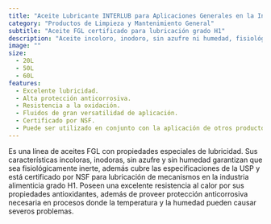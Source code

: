 ```yaml
---
title: "Aceite Lubricante INTERLUB para Aplicaciones Generales en la Industria Alimenticia"
category: "Productos de Limpieza y Mantenimiento General"
subtitle: "Aceite FGL certificado para lubricación grado H1"
description: "Aceite incoloro, inodoro, sin azufre ni humedad, fisiológicamente inerte, con excelente resistencia al calor y propiedades antioxidantes."
image: ""
size:
  - 20L
  - 50L
  - 60L
features:
  - Excelente lubricidad.
  - Alta protección anticorrosiva.
  - Resistencia a la oxidación.
  - Fluidos de gran versatilidad de aplicación.
  - Certificado por NSF.
  - Puede ser utilizado en conjunto con la aplicación de otros productos de Química LA-RAN.
---
```


Es una línea de aceites FGL con propiedades especiales de lubricidad. Sus características incoloras, inodoras, sin azufre y sin humedad garantizan que sea fisiológicamente inerte, además cubre las especificaciones de la USP y está certificado por NSF para lubricación de mecanismos en la industria alimenticia grado H1. Poseen una excelente resistencia al calor por sus propiedades antioxidantes, además de proveer protección anticorrosiva necesaria en procesos donde la temperatura y la humedad pueden causar severos problemas.
